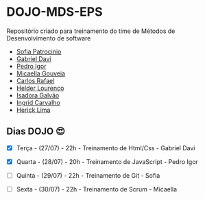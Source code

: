 # DOJO-MDS-EPS
Repositório criado para treinamento do time de Métodos de Desenvolvimento de software

- [Sofia Patrocinio](https://github.com/sofiapatrocinio)
- [Gabriel Davi](https://github.com/GabrielDVpereira)
- [Pedro Igor](https://github.com/pedroeagle)
- [Micaella Gouveia](https://github.com/micaellagouveia)
- [Carlos Rafael](https://github.com/CarlosZoft)
- [Helder Lourenço](https://github.com/F1reFinger)
- [Isadora Galvão](https://github.com/isadoragalvaoss)
- [Ingrid Carvalho](https://github.com/ingridSCarvalho)
- [Herick Lima](https://github.com/hericklima22)

## Dias DOJO :heart_eyes:

- [x] Terça - (27/07) - 22h - Treinamento de Html/Css - Gabriel Davi

- [x] Quarta - (28/07) - 20h - Treinamento de JavaScript - Pedro Igor

- [ ] Quinta - (29/07) - 22h - Treinamento de Git - Sofia

- [ ] Sexta - (30/07) - 22h - Treinamento de Scrum - Micaella
